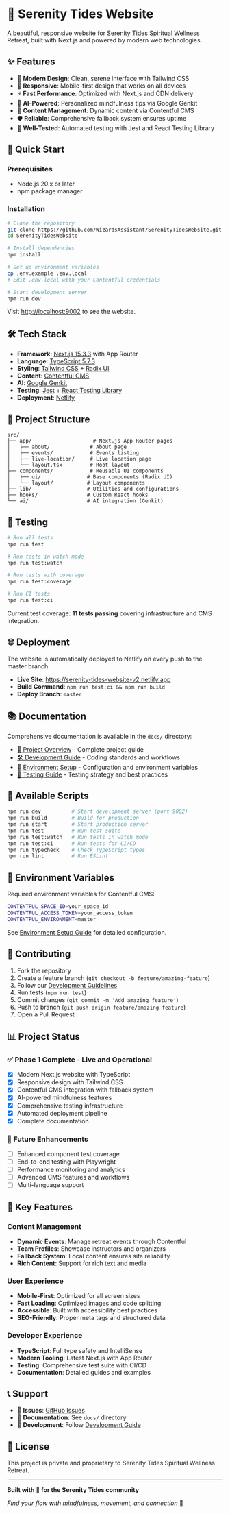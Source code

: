 # 🌊 Serenity Tides Website

A beautiful, responsive website for Serenity Tides Spiritual Wellness Retreat, built with Next.js and powered by modern web technologies.

## ✨ Features

- 🎨 **Modern Design**: Clean, serene interface with Tailwind CSS
- 📱 **Responsive**: Mobile-first design that works on all devices
- ⚡ **Fast Performance**: Optimized with Next.js and CDN delivery
- 🧘 **AI-Powered**: Personalized mindfulness tips via Google Genkit
- 📝 **Content Management**: Dynamic content via Contentful CMS
- 🛡️ **Reliable**: Comprehensive fallback system ensures uptime
- 🧪 **Well-Tested**: Automated testing with Jest and React Testing Library

## 🚀 Quick Start

### Prerequisites
- Node.js 20.x or later
- npm package manager

### Installation
```bash
# Clone the repository
git clone https://github.com/WizardsAssistant/SerenityTidesWebsite.git
cd SerenityTidesWebsite

# Install dependencies
npm install

# Set up environment variables
cp .env.example .env.local
# Edit .env.local with your Contentful credentials

# Start development server
npm run dev
```

Visit [http://localhost:9002](http://localhost:9002) to see the website.

## 🛠️ Tech Stack

- **Framework**: [Next.js 15.3.3](https://nextjs.org/) with App Router
- **Language**: [TypeScript 5.7.3](https://www.typescriptlang.org/)
- **Styling**: [Tailwind CSS](https://tailwindcss.com/) + [Radix UI](https://www.radix-ui.com/)
- **Content**: [Contentful CMS](https://www.contentful.com/)
- **AI**: [Google Genkit](https://firebase.google.com/docs/genkit)
- **Testing**: [Jest](https://jestjs.io/) + [React Testing Library](https://testing-library.com/)
- **Deployment**: [Netlify](https://www.netlify.com/)

## 📁 Project Structure

```
src/
├── app/                    # Next.js App Router pages
│   ├── about/             # About page
│   ├── events/            # Events listing
│   ├── live-location/     # Live location page
│   └── layout.tsx         # Root layout
├── components/            # Reusable UI components
│   ├── ui/               # Base components (Radix UI)
│   └── layout/           # Layout components
├── lib/                  # Utilities and configurations
├── hooks/                # Custom React hooks
└── ai/                   # AI integration (Genkit)
```

## 🧪 Testing

```bash
# Run all tests
npm run test

# Run tests in watch mode
npm run test:watch

# Run tests with coverage
npm run test:coverage

# Run CI tests
npm run test:ci
```

Current test coverage: **11 tests passing** covering infrastructure and CMS integration.

## 🌐 Deployment

The website is automatically deployed to Netlify on every push to the master branch.

- **Live Site**: https://serenity-tides-website-v2.netlify.app
- **Build Command**: `npm run test:ci && npm run build`
- **Deploy Branch**: `master`

## 📚 Documentation

Comprehensive documentation is available in the `docs/` directory:

- [📖 Project Overview](docs/PROJECT_OVERVIEW.md) - Complete project guide
- [🛠️ Development Guide](docs/DEVELOPMENT.md) - Coding standards and workflows
- [🔧 Environment Setup](docs/ENVIRONMENT.md) - Configuration and environment variables
- [🧪 Testing Guide](docs/TESTING.md) - Testing strategy and best practices

## 🎯 Available Scripts

```bash
npm run dev          # Start development server (port 9002)
npm run build        # Build for production
npm run start        # Start production server
npm run test         # Run test suite
npm run test:watch   # Run tests in watch mode
npm run test:ci      # Run tests for CI/CD
npm run typecheck    # Check TypeScript types
npm run lint         # Run ESLint
```

## 🔧 Environment Variables

Required environment variables for Contentful CMS:

```bash
CONTENTFUL_SPACE_ID=your_space_id
CONTENTFUL_ACCESS_TOKEN=your_access_token
CONTENTFUL_ENVIRONMENT=master
```

See [Environment Setup Guide](docs/ENVIRONMENT.md) for detailed configuration.

## 🤝 Contributing

1. Fork the repository
2. Create a feature branch (`git checkout -b feature/amazing-feature`)
3. Follow our [Development Guidelines](docs/DEVELOPMENT.md)
4. Run tests (`npm run test`)
5. Commit changes (`git commit -m 'Add amazing feature'`)
6. Push to branch (`git push origin feature/amazing-feature`)
7. Open a Pull Request

## 📊 Project Status

### ✅ Phase 1 Complete - Live and Operational
- [x] Modern Next.js website with TypeScript
- [x] Responsive design with Tailwind CSS
- [x] Contentful CMS integration with fallback system
- [x] AI-powered mindfulness features
- [x] Comprehensive testing infrastructure
- [x] Automated deployment pipeline
- [x] Complete documentation

### 🔄 Future Enhancements
- [ ] Enhanced component test coverage
- [ ] End-to-end testing with Playwright
- [ ] Performance monitoring and analytics
- [ ] Advanced CMS features and workflows
- [ ] Multi-language support

## 🌟 Key Features

### Content Management
- **Dynamic Events**: Manage retreat events through Contentful
- **Team Profiles**: Showcase instructors and organizers
- **Fallback System**: Local content ensures site reliability
- **Rich Content**: Support for rich text and media

### User Experience
- **Mobile-First**: Optimized for all screen sizes
- **Fast Loading**: Optimized images and code splitting
- **Accessible**: Built with accessibility best practices
- **SEO-Friendly**: Proper meta tags and structured data

### Developer Experience
- **TypeScript**: Full type safety and IntelliSense
- **Modern Tooling**: Latest Next.js with App Router
- **Testing**: Comprehensive test suite with CI/CD
- **Documentation**: Detailed guides and examples

## 📞 Support

- 📧 **Issues**: [GitHub Issues](https://github.com/WizardsAssistant/SerenityTidesWebsite/issues)
- 📖 **Documentation**: See `docs/` directory
- 🔧 **Development**: Follow [Development Guide](docs/DEVELOPMENT.md)

## 📄 License

This project is private and proprietary to Serenity Tides Spiritual Wellness Retreat.

---

**Built with 💙 for the Serenity Tides community**

*Find your flow with mindfulness, movement, and connection* 🌊


